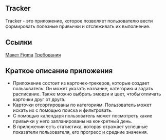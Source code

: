## **Tracker**

Tracker - это приложение, которое позволяет пользователю вести формировать полезные привычки и отслеживать их выполнение.

## **Ссылки**

[Макет Figma](https://www.figma.com/design/owAO4CAPTJdpM1BZU5JHv7/Tracker?node-id=1-60&p=f&t=Shf4WETrL76qXAg3-0)
[Требования](https://github.com/Yandex-Practicum/iOS-TrackerApp-Public)

## **Краткое описание приложения**

- Приложение состоит из карточек-трекеров, которые создает пользователь. Он может указать название, категорию и задать расписание. Также можно выбрать эмодзи и цвет, чтобы отличать карточки друг от друга.
- Карточки отсортированы по категориям. Пользователь может искать их с помощью поиска и фильтровать.
- С помощью календаря пользователь может посмотреть какие привычки у него запланированы на конкретный день.
- В приложении есть статистика, которая отражает успешные показатели пользователя, его прогресс и средние значения.
